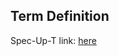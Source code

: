 ## Term Definition

Spec-Up-T link: <a href='https://weboftrust.github.io/WOT-terms/docs/glossary/FFI'>here</a>
